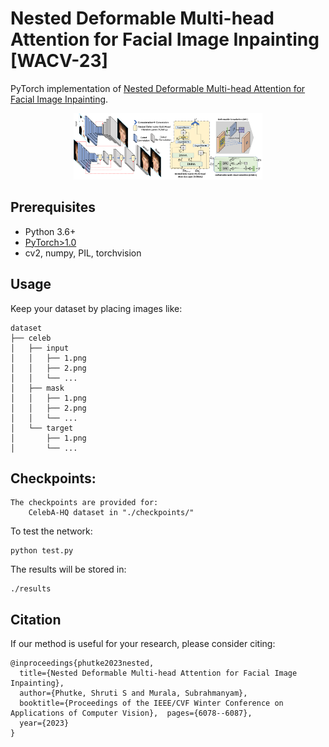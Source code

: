 # Nested Deformable Multi-head Attention for Facial Image Inpainting [WACV-23]

PyTorch implementation of [Nested Deformable Multi-head Attention for Facial Image Inpainting](https://openaccess.thecvf.com/content/WACV2023/papers/Phutke_Nested_Deformable_Multi-Head_Attention_for_Facial_Image_Inpainting_WACV_2023_paper.pdf).

<p align="center"><img src="architecture.png" alt="SPL" width="60%"></p>

## Prerequisites

- Python 3.6+
- [PyTorch>1.0](https://pytorch.org/get-started/previous-versions/)
- cv2, numpy, PIL, torchvision

## Usage

Keep your dataset by placing images like:

    dataset
    ├── celeb
    │   ├── input
    │   │   ├── 1.png 
    │   │   ├── 2.png 
    │   │   └── ...
    │   ├── mask
    │   │   ├── 1.png 
    │   │   ├── 2.png 
    │   │   └── ...    
    │   └── target
    │       ├── 1.png
    │       └── ...


## Checkpoints:
    The checkpoints are provided for:
        CelebA-HQ dataset in "./checkpoints/"


To test the network:
    
    python test.py
        


The results will be stored in:

    ./results


## Citation
If our method is useful for your research, please consider citing:

    @inproceedings{phutke2023nested,
      title={Nested Deformable Multi-head Attention for Facial Image Inpainting},
      author={Phutke, Shruti S and Murala, Subrahmanyam},
      booktitle={Proceedings of the IEEE/CVF Winter Conference on Applications of Computer Vision},  pages={6078--6087},
      year={2023}
    }

